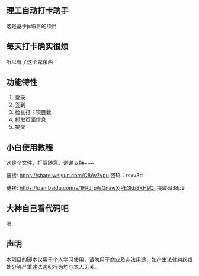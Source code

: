 ## 理工自动打卡助手

这是基于js语言的项目

## 每天打卡确实很烦

所以有了这个鬼东西

## 功能特性

1. 登录
2. 签到
3. 检查打卡项目数
4. 抓取页面信息
5. 提交

## 小白使用教程

这是个文件，打赏随意，谢谢支持~~~

链接: https://share.weiyun.com/C8Av7vpu 密码：rsxv3d

链接: https://pan.baidu.com/s/1FRJrpWQnawXjPE3kb8KH9Q  提取码:l8p9

## 大神自己看代码吧

嗯

## 声明

本项目的脚本仅用于个人学习使用，请勿用于商业及非法用途，如产生法律纠纷或处分等严重违法违纪行为均与本人无关。
